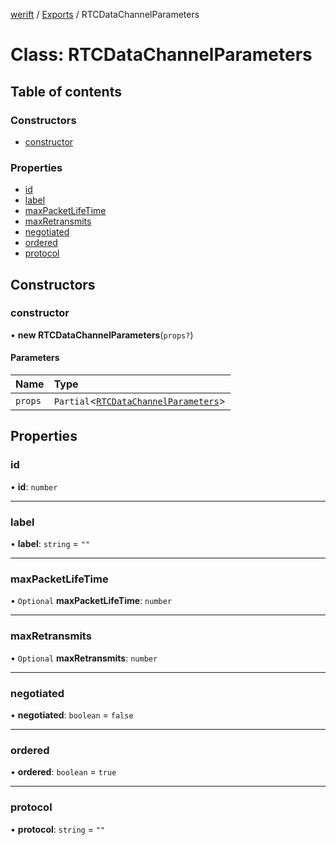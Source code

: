 [werift](../README.md) / [Exports](../modules.md) / RTCDataChannelParameters

# Class: RTCDataChannelParameters

## Table of contents

### Constructors

- [constructor](RTCDataChannelParameters.md#constructor)

### Properties

- [id](RTCDataChannelParameters.md#id)
- [label](RTCDataChannelParameters.md#label)
- [maxPacketLifeTime](RTCDataChannelParameters.md#maxpacketlifetime)
- [maxRetransmits](RTCDataChannelParameters.md#maxretransmits)
- [negotiated](RTCDataChannelParameters.md#negotiated)
- [ordered](RTCDataChannelParameters.md#ordered)
- [protocol](RTCDataChannelParameters.md#protocol)

## Constructors

### constructor

• **new RTCDataChannelParameters**(`props?`)

#### Parameters

| Name | Type |
| :------ | :------ |
| `props` | `Partial`<[`RTCDataChannelParameters`](RTCDataChannelParameters.md)\> |

## Properties

### id

• **id**: `number`

___

### label

• **label**: `string` = `""`

___

### maxPacketLifeTime

• `Optional` **maxPacketLifeTime**: `number`

___

### maxRetransmits

• `Optional` **maxRetransmits**: `number`

___

### negotiated

• **negotiated**: `boolean` = `false`

___

### ordered

• **ordered**: `boolean` = `true`

___

### protocol

• **protocol**: `string` = `""`
